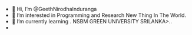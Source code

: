 - 👋 Hi, I’m @GeethNirodhaInduranga
- 👀 I’m interested in Programming and Research New Thing In The World.
- 🌱 I’m currently learning . NSBM GREEN UNIVERSITY SRILANKA>..
- 



